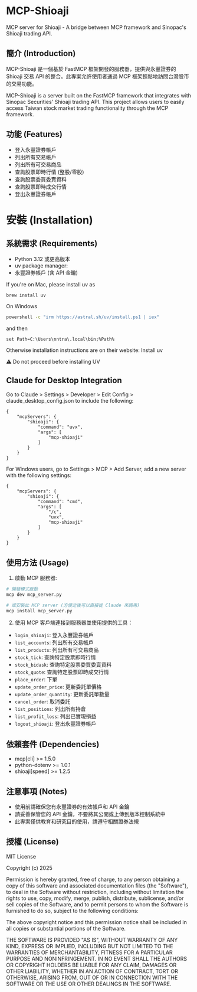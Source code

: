 # MCP-Shioaji

MCP server for Shioaji - A bridge between MCP framework and Sinopac's Shioaji trading API.

## 簡介 (Introduction)

MCP-Shioaji 是一個基於 FastMCP 框架開發的服務器，提供與永豐證券的 Shioaji 交易 API 的整合。此專案允許使用者通過 MCP 框架輕鬆地訪問台灣股市的交易功能。

MCP-Shioaji is a server built on the FastMCP framework that integrates with Sinopac Securities' Shioaji trading API. This project allows users to easily access Taiwan stock market trading functionality through the MCP framework.

## 功能 (Features)

- 登入永豐證券帳戶
- 列出所有交易帳戶
- 列出所有可交易商品
- 查詢股票即時行情 (整股/零股)
- 查詢股票委買委賣資料
- 查詢股票即時成交行情
- 登出永豐證券帳戶

# 安裝 (Installation)

## 系統需求 (Requirements)

- Python 3.12 或更高版本
- uv package manager:
- 永豐證券帳戶 (含 API 金鑰)

If you're on Mac, please install uv as

```bash
brew install uv
```

On Windows
```bash
powershell -c "irm https://astral.sh/uv/install.ps1 | iex"
``` 
and then
```
set Path=C:\Users\nntra\.local\bin;%Path%
```

Otherwise installation instructions are on their website: Install uv

⚠️ Do not proceed before installing UV

## Claude for Desktop Integration

Go to Claude > Settings > Developer > Edit Config > claude_desktop_config.json to include the following:
```
{
    "mcpServers": {
        "shioaji": {
            "command": "uvx",
            "args": [
                "mcp-shioaji"
            ]
        }
    }
}
```
For Windows users, go to Settings > MCP > Add Server, add a new server with the following settings:
```
{
    "mcpServers": {
        "shioaji": {
            "command": "cmd",
            "args": [
                "/c",
                "uvx",
                "mcp-shioaji"
            ]
        }
    }
}
```

## 使用方法 (Usage)

1. 啟動 MCP 服務器:

```bash
# 開發模式啟動
mcp dev mcp_server.py

# 或安裝此 MCP server (方便之後可以直接從 Claude 來調用)
mcp install mcp_server.py
```

2. 使用 MCP 客戶端連接到服務器並使用提供的工具：

- `login_shioaji`: 登入永豐證券帳戶
- `list_accounts`: 列出所有交易帳戶
- `list_products`: 列出所有可交易商品
- `stock_tick`: 查詢特定股票即時行情
- `stock_bidask`: 查詢特定股票委買委賣資料
- `stock_quote`: 查詢特定股票即時成交行情
- `place_order`: 下單
- `update_order_price`: 更新委託單價格
- `update_order_quantity`: 更新委託單數量
- `cancel_order`: 取消委託
- `list_positions`: 列出所有持倉
- `list_profit_loss`: 列出已實現損益
- `logout_shioaji`: 登出永豐證券帳戶

## 依賴套件 (Dependencies)

- mcp[cli] >= 1.5.0
- python-dotenv >= 1.0.1
- shioaji[speed] >= 1.2.5

## 注意事項 (Notes)

- 使用前請確保您有永豐證券的有效帳戶和 API 金鑰
- 請妥善保管您的 API 金鑰，不要將其公開或上傳到版本控制系統中
- 此專案僅供教育和研究目的使用，請遵守相關證券法規

## 授權 (License)

MIT License

Copyright (c) 2025

Permission is hereby granted, free of charge, to any person obtaining a copy
of this software and associated documentation files (the "Software"), to deal
in the Software without restriction, including without limitation the rights
to use, copy, modify, merge, publish, distribute, sublicense, and/or sell
copies of the Software, and to permit persons to whom the Software is
furnished to do so, subject to the following conditions:

The above copyright notice and this permission notice shall be included in all
copies or substantial portions of the Software.

THE SOFTWARE IS PROVIDED "AS IS", WITHOUT WARRANTY OF ANY KIND, EXPRESS OR
IMPLIED, INCLUDING BUT NOT LIMITED TO THE WARRANTIES OF MERCHANTABILITY,
FITNESS FOR A PARTICULAR PURPOSE AND NONINFRINGEMENT. IN NO EVENT SHALL THE
AUTHORS OR COPYRIGHT HOLDERS BE LIABLE FOR ANY CLAIM, DAMAGES OR OTHER
LIABILITY, WHETHER IN AN ACTION OF CONTRACT, TORT OR OTHERWISE, ARISING FROM,
OUT OF OR IN CONNECTION WITH THE SOFTWARE OR THE USE OR OTHER DEALINGS IN THE
SOFTWARE.